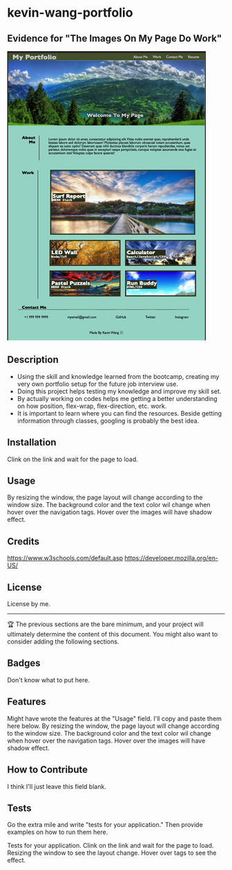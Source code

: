 # kevin-wang-portfolio

## Evidence for "The Images On My Page Do Work"

![alt text](./assets/Screen%20Shot%202022-03-29%20at%2010.14.42%20PM.png)

## Description

- Using the skill and knowledge learned from the bootcamp, creating my very own portfolio setup for the future job interview use.
- Doing this project helps testing my knowledge and improve my skill set. 
- By actually working on codes helps me getting a better understanding on how position, flex-wrap, flex-direction, etc. work.
- It is important to learn where you can find the resources. Beside getting information through classes, googling is probably the best idea.

## Installation

Clink on the link and wait for the page to load.

## Usage

By resizing the window, the page layout will change according to the window size. The background color and the text color wil change when hover over the navigation tags. Hover over the images will have shadow effect.

## Credits

https://www.w3schools.com/default.asp
https://developer.mozilla.org/en-US/

## License

License by me.

---

🏆 The previous sections are the bare minimum, and your project will ultimately determine the content of this document. You might also want to consider adding the following sections.

## Badges

Don't know what to put here.

## Features

Might have wrote the features at the "Usage" field.
I'll copy and paste them here below.
By resizing the window, the page layout will change according to the window size. The background color and the text color wil change when hover over the navigation tags. Hover over the images will have shadow effect.

## How to Contribute

I think I'll just leave this field blank.

## Tests

Go the extra mile and write "tests for your application." Then provide examples on how to run them here.

Tests for your application. Clink on the link and wait for the page to load. Resizing the window to see the layout change. Hover over tags to see the effect.